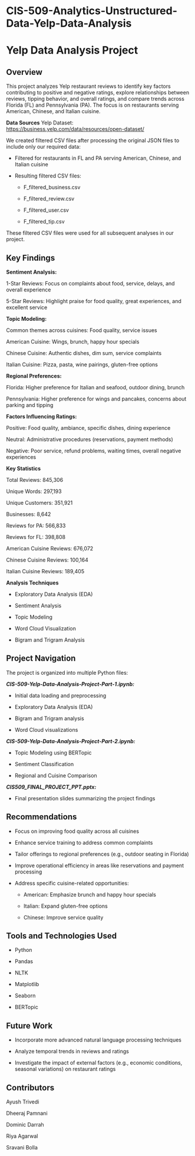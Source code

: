 # CIS-509-Analytics-Unstructured-Data-Yelp-Data-Analysis

# Yelp Data Analysis Project

## Overview
This project analyzes Yelp restaurant reviews to identify key factors contributing to positive and negative ratings, explore relationships between reviews, tipping behavior, and overall ratings, and compare trends across Florida (FL) and Pennsylvania (PA). The focus is on restaurants serving American, Chinese, and Italian cuisine.

**Data Sources**
Yelp Dataset: https://business.yelp.com/data/resources/open-dataset/

We created filtered CSV files after processing the original JSON files to include only our required data:

- Filtered for restaurants in FL and PA serving American, Chinese, and Italian cuisine

- Resulting filtered CSV files:

  - F_filtered_business.csv

  - F_filtered_review.csv

  - F_filtered_user.csv

  - F_filtered_tip.csv

These filtered CSV files were used for all subsequent analyses in our project.

## Key Findings

**Sentiment Analysis:**

1-Star Reviews: Focus on complaints about food, service, delays, and overall experience

5-Star Reviews: Highlight praise for food quality, great experiences, and excellent service

**Topic Modeling:**

Common themes across cuisines: Food quality, service issues

American Cuisine: Wings, brunch, happy hour specials

Chinese Cuisine: Authentic dishes, dim sum, service complaints

Italian Cuisine: Pizza, pasta, wine pairings, gluten-free options

**Regional Preferences:**

Florida: Higher preference for Italian and seafood, outdoor dining, brunch

Pennsylvania: Higher preference for wings and pancakes, concerns about parking and tipping

**Factors Influencing Ratings:**

Positive: Food quality, ambiance, specific dishes, dining experience

Neutral: Administrative procedures (reservations, payment methods)

Negative: Poor service, refund problems, waiting times, overall negative experiences

**Key Statistics**

Total Reviews: 845,306

Unique Words: 297,193

Unique Customers: 351,921

Businesses: 8,642

Reviews for PA: 566,833

Reviews for FL: 398,808

American Cuisine Reviews: 676,072

Chinese Cuisine Reviews: 100,164

Italian Cuisine Reviews: 189,405

**Analysis Techniques**

- Exploratory Data Analysis (EDA)

- Sentiment Analysis

- Topic Modeling

- Word Cloud Visualization

- Bigram and Trigram Analysis


## Project Navigation
The project is organized into multiple Python files:

***CIS-509-Yelp-Data-Analysis-Project-Part-1.ipynb:***

- Initial data loading and preprocessing

- Exploratory Data Analysis (EDA)

- Bigram and Trigram analysis

- Word Cloud visualizations

***CIS-509-Yelp-Data-Analysis-Project-Part-2.ipynb:***

- Topic Modeling using BERTopic

- Sentiment Classification

- Regional and Cuisine Comparison

***CIS509_FINAL_PROJECT_PPT.pptx:***

- Final presentation slides summarizing the project findings

## Recommendations

- Focus on improving food quality across all cuisines

- Enhance service training to address common complaints

- Tailor offerings to regional preferences (e.g., outdoor seating in Florida)

- Improve operational efficiency in areas like reservations and payment processing

- Address specific cuisine-related opportunities:

  - American: Emphasize brunch and happy hour specials

  - Italian: Expand gluten-free options

  - Chinese: Improve service quality

## Tools and Technologies Used

- Python

- Pandas

- NLTK

- Matplotlib

- Seaborn

- BERTopic

## Future Work

- Incorporate more advanced natural language processing techniques

- Analyze temporal trends in reviews and ratings

- Investigate the impact of external factors (e.g., economic conditions, seasonal variations) on restaurant ratings

## Contributors

Ayush Trivedi

Dheeraj Pamnani

Dominic Darrah

Riya Agarwal

Sravani Bolla
